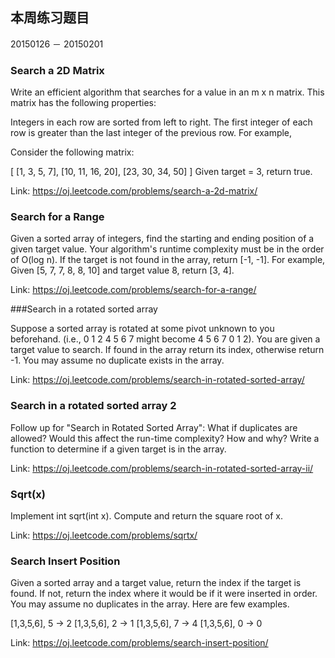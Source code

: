 ## 本周练习题目
20150126 － 20150201

### Search a 2D Matrix

Write an efficient algorithm that searches for a value in an m x n matrix. This matrix has the following properties:

Integers in each row are sorted from left to right.
The first integer of each row is greater than the last integer of the previous row.
For example,

Consider the following matrix:

[
  [1,   3,  5,  7],
  [10, 11, 16, 20],
  [23, 30, 34, 50]
]
Given target = 3, return true.

Link: https://oj.leetcode.com/problems/search-a-2d-matrix/

### Search for a Range

Given a sorted array of integers, find the starting and ending position of a given target value.
Your algorithm's runtime complexity must be in the order of O(log n).
If the target is not found in the array, return [-1, -1].
For example,
Given [5, 7, 7, 8, 8, 10] and target value 8,
return [3, 4].

Link: https://oj.leetcode.com/problems/search-for-a-range/

###Search in a rotated sorted array

Suppose a sorted array is rotated at some pivot unknown to you beforehand.
(i.e., 0 1 2 4 5 6 7 might become 4 5 6 7 0 1 2).
You are given a target value to search. If found in the array return its index, otherwise return -1.
You may assume no duplicate exists in the array.

Link: https://oj.leetcode.com/problems/search-in-rotated-sorted-array/

### Search in a rotated sorted array 2

Follow up for "Search in Rotated Sorted Array":
What if duplicates are allowed?
Would this affect the run-time complexity? How and why?
Write a function to determine if a given target is in the array.

Link: https://oj.leetcode.com/problems/search-in-rotated-sorted-array-ii/

### Sqrt(x)

Implement int sqrt(int x).
Compute and return the square root of x.

Link: https://oj.leetcode.com/problems/sqrtx/

### Search Insert Position

Given a sorted array and a target value, return the index if the target is found. If not, return the index where it would be if it were inserted in order.
You may assume no duplicates in the array.
Here are few examples.

[1,3,5,6], 5 → 2
[1,3,5,6], 2 → 1
[1,3,5,6], 7 → 4
[1,3,5,6], 0 → 0

Link: https://oj.leetcode.com/problems/search-insert-position/

